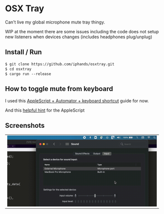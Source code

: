 # OSX Tray

Can't live my global microphone mute tray thingy.

WIP at the moment there are some issues including the code does
not setup new listeners when devices changes (includes headphones plug/unplug)

## Install / Run
```shell
$ git clone https://github.com/iphands/osxtray.git
$ cd osxtray
$ cargo run --release
```

## How to toggle mute from keyboard

I used this [AppleScript + Automator + keyboard shortcut](https://blog.fosketts.net/2010/08/09/assign-keyboard-shortcut-applescript-automator-service/) guide for now.

And this [helpful hint](https://superuser.com/a/397770) for the AppleScript

## Screenshots
<table>
 <tr>
  <td><img src="https://raw.githubusercontent.com/iphands/osxtray/main/assets/demo.gif" alt="screenshot"></td>
 </tr>
</table>
